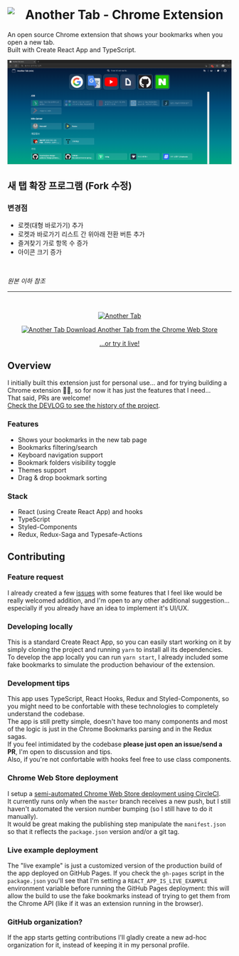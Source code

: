 &nbsp;

# Another Tab - Chrome Extension <img src="./.github/logo.svg" width="40" align="left">

An open source Chrome extension that shows your bookmarks when you open a new tab.  
Built with Create React App and TypeScript.

<p align="center" margin-bottom="0">
  <a href="https://github.com/emfprhs119/chrome-another-tab" target="_blank">
    <img alt="Another Tab" width="auto" height="auto" src="./.github/2022-08-11-23-45-52.png">
  </a>
</p>

## 새 탭 확장 프로그램 (Fork 수정)

### 변경점

- 로켓(대형 바로가기) 추가
- 로켓과 바로가기 리스트 간 위아래 전환 버튼 추가
- 즐겨찾기 가로 항목 수 증가
- 아이콘 크기 증가

&nbsp;

_원본 이하 참조_

---

&nbsp;

<p align="center" margin-bottom="0">
  <a href="https://github.com/mmazzarolo/chrome-another-tab" target="_blank">
    <img alt="Another Tab" width="auto" height="auto" src="./.github/2019-01-13-screenshot-dark.png">
  </a>
</p>

<p align="center">
  <a href="https://chrome.google.com/webstore/detail/oaaeanlgefipegfcbgpgnhhnpengdjld">
    <img alt="Another Tab" width="auto" height="32" src="./.github/chrome-web-store-icon.png">
    Download Another Tab from the Chrome Web Store
  </a>
</p>
<p align="center">
  <a href="https://mmazzarolo.github.io/chrome-another-tab/">
    ...or try it live!
  </a>
</p>

## Overview

I initially built this extension just for personal use... and for trying building a Chrome extension 🤷‍♂️, so for now it has just the features that I need...  
That said, PRs are welcome!  
[Check the DEVLOG to see the history of the project](./DEVLOG.md).

### Features

- Shows your bookmarks in the new tab page
- Bookmarks filtering/search
- Keyboard navigation support
- Bookmark folders visibility toggle
- Themes support
- Drag & drop bookmark sorting

### Stack

- React (using Create React App) and hooks
- TypeScript
- Styled-Components
- Redux, Redux-Saga and Typesafe-Actions

## Contributing

### Feature request

I already created a few [issues](https://github.com/mmazzarolo/chrome-another-tab/issues?q=is%3Aissue+is%3Aopen+sort%3Aupdated-desc) with some features that I feel like would be really welcomed addition, and I'm open to any other additional suggestion... especially if you already have an idea to implement it's UI/UX.

### Developing locally

This is a standard Create React App, so you can easily start working on it by simply cloning the project and running `yarn` to install all its dependencies.  
To develop the app locally you can run `yarn start`, I already included some fake bookmarks to simulate the production behaviour of the extension.

### Development tips

This app uses TypeScript, React Hooks, Redux and Styled-Components, so you might need to be confortable with these technologies to completely understand the codebase.  
The app is still pretty simple, doesn't have too many components and most of the logic is just in the Chrome Bookmarks parsing and in the Redux sagas.  
If you feel intimidated by the codebase **please just open an issue/send a PR**, I'm open to discussion and tips.  
Also, if you're not confortable with hooks feel free to use class components.

### Chrome Web Store deployment

I setup a [semi-automated Chrome Web Store deployment using CircleCI](./.circleci/config.yml).  
It currently runs only when the `master` branch receives a new push, but I still haven't automated the version number bumping (so I still have to do it manually).  
It would be great making the publishing step manipulate the `manifest.json` so that it reflects the `package.json` version and/or a git tag.

### Live example deployment

The "live example" is just a customized version of the production build of the app deployed on GitHub Pages.
If you check the `gh-pages` script in the `package.json` you'll see that I'm setting a `REACT_APP_IS_LIVE_EXAMPLE` environment variable before running the GitHub Pages deployment: this will allow the build to use the fake bookmarks instead of trying to get them from the Chrome API (like if it was an extension running in the browser).

### GitHub organization?

If the app starts getting contributions I'll gladly create a new ad-hoc organization for it, instead of keeping it in my personal profile.
